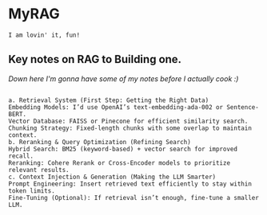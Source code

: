 # MyRAG
<code>I am lovin' it, fun!</code>

## Key notes on RAG to Building one. 
*Down here I'm gonna have some of my notes before I actually cook :)*

<code>
a. Retrieval System (First Step: Getting the Right Data)
Embedding Models: I’d use OpenAI’s text-embedding-ada-002 or Sentence-BERT.
Vector Database: FAISS or Pinecone for efficient similarity search.
Chunking Strategy: Fixed-length chunks with some overlap to maintain context. 
b. Reranking & Query Optimization (Refining Search)
Hybrid Search: BM25 (keyword-based) + vector search for improved recall.
Reranking: Cohere Rerank or Cross-Encoder models to prioritize relevant results.
c. Context Injection & Generation (Making the LLM Smarter)
Prompt Engineering: Insert retrieved text efficiently to stay within token limits.
Fine-Tuning (Optional): If retrieval isn’t enough, fine-tune a smaller LLM.
</code>
